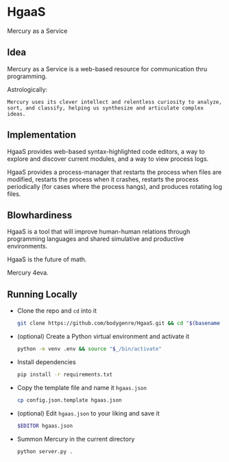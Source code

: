 # HgaaS
Mercury as a Service


## Idea

Mercury as a Service is a web-based resource for communication thru programming.

Astrologically:
```
Mercury uses its clever intellect and relentless curiosity to analyze, sort, and classify, helping us synthesize and articulate complex ideas.
```

## Implementation

HgaaS provides web-based syntax-highlighted code editors, a way to explore and discover current modules, and a way to view process logs. 

HgaaS provides a process-manager that restarts the process when files are modified, restarts the process when it crashes, restarts the process 
periodically (for cases where the process hangs), and produces rotating log files.

## Blowhardiness

HgaaS is a tool that will improve human-human relations through programming languages and shared simulative and productive environments. 

HgaaS is the future of math. 

Mercury 4eva. 

## Running Locally

- Clone the repo and `cd` into it
  ```bash
  git clone https://github.com/bodygenre/HgaaS.git && cd "$(basename "$_" .git)"
  ```

- (optional) Create a Python virtual environment and activate it
  ```bash
  python -m venv .env && source "$_/bin/activate"
  ```

- Install dependencies
  ```bash
  pip install -r requirements.txt
  ```

- Copy the template file and name it `hgaas.json`
  ```bash
  cp config.json.template hgaas.json
  ```

- (optional) Edit `hgaas.json` to your liking and save it
  ```bash
  $EDITOR hgaas.json
  ```

- Summon Mercury in the current directory
  ```bash
  python server.py .
  ```